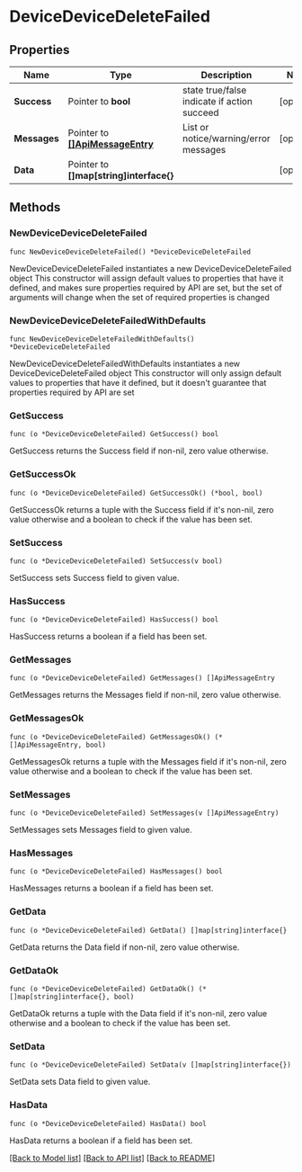 # DeviceDeviceDeleteFailed

## Properties

Name | Type | Description | Notes
------------ | ------------- | ------------- | -------------
**Success** | Pointer to **bool** | state true/false indicate if action succeed | [optional] 
**Messages** | Pointer to [**[]ApiMessageEntry**](ApiMessageEntry.md) | List or notice/warning/error messages | [optional] 
**Data** | Pointer to **[]map[string]interface{}** |  | [optional] 

## Methods

### NewDeviceDeviceDeleteFailed

`func NewDeviceDeviceDeleteFailed() *DeviceDeviceDeleteFailed`

NewDeviceDeviceDeleteFailed instantiates a new DeviceDeviceDeleteFailed object
This constructor will assign default values to properties that have it defined,
and makes sure properties required by API are set, but the set of arguments
will change when the set of required properties is changed

### NewDeviceDeviceDeleteFailedWithDefaults

`func NewDeviceDeviceDeleteFailedWithDefaults() *DeviceDeviceDeleteFailed`

NewDeviceDeviceDeleteFailedWithDefaults instantiates a new DeviceDeviceDeleteFailed object
This constructor will only assign default values to properties that have it defined,
but it doesn't guarantee that properties required by API are set

### GetSuccess

`func (o *DeviceDeviceDeleteFailed) GetSuccess() bool`

GetSuccess returns the Success field if non-nil, zero value otherwise.

### GetSuccessOk

`func (o *DeviceDeviceDeleteFailed) GetSuccessOk() (*bool, bool)`

GetSuccessOk returns a tuple with the Success field if it's non-nil, zero value otherwise
and a boolean to check if the value has been set.

### SetSuccess

`func (o *DeviceDeviceDeleteFailed) SetSuccess(v bool)`

SetSuccess sets Success field to given value.

### HasSuccess

`func (o *DeviceDeviceDeleteFailed) HasSuccess() bool`

HasSuccess returns a boolean if a field has been set.

### GetMessages

`func (o *DeviceDeviceDeleteFailed) GetMessages() []ApiMessageEntry`

GetMessages returns the Messages field if non-nil, zero value otherwise.

### GetMessagesOk

`func (o *DeviceDeviceDeleteFailed) GetMessagesOk() (*[]ApiMessageEntry, bool)`

GetMessagesOk returns a tuple with the Messages field if it's non-nil, zero value otherwise
and a boolean to check if the value has been set.

### SetMessages

`func (o *DeviceDeviceDeleteFailed) SetMessages(v []ApiMessageEntry)`

SetMessages sets Messages field to given value.

### HasMessages

`func (o *DeviceDeviceDeleteFailed) HasMessages() bool`

HasMessages returns a boolean if a field has been set.

### GetData

`func (o *DeviceDeviceDeleteFailed) GetData() []map[string]interface{}`

GetData returns the Data field if non-nil, zero value otherwise.

### GetDataOk

`func (o *DeviceDeviceDeleteFailed) GetDataOk() (*[]map[string]interface{}, bool)`

GetDataOk returns a tuple with the Data field if it's non-nil, zero value otherwise
and a boolean to check if the value has been set.

### SetData

`func (o *DeviceDeviceDeleteFailed) SetData(v []map[string]interface{})`

SetData sets Data field to given value.

### HasData

`func (o *DeviceDeviceDeleteFailed) HasData() bool`

HasData returns a boolean if a field has been set.


[[Back to Model list]](../README.md#documentation-for-models) [[Back to API list]](../README.md#documentation-for-api-endpoints) [[Back to README]](../README.md)



